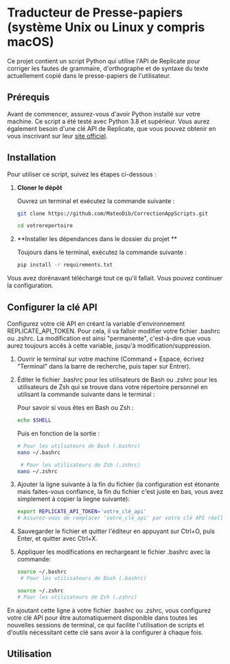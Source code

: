 # Traducteur de Presse-papiers (système Unix ou Linux y compris macOS)

Ce projet contient un script Python qui utilise l'API de Replicate pour corriger les fautes de grammaire, d'orthographe et de syntaxe du texte actuellement copié dans le presse-papiers de l'utilisateur.

## Prérequis

Avant de commencer, assurez-vous d'avoir Python installé sur votre machine. Ce script a été testé avec Python 3.8 et supérieur. Vous aurez également besoin d'une clé API de Replicate, que vous pouvez obtenir en vous inscrivant sur leur [site officiel](https://replicate.com).

## Installation

Pour utiliser ce script, suivez les étapes ci-dessous :

1. **Cloner le dépôt**
   
   Ouvrez un terminal et exécutez la commande suivante :
   ```bash
   git clone https://github.com/MateoDib/CorrectionAppScripts.git
   ```
   ```bash
   cd votrerepertoire
   ```

2. **Installer les dépendances dans le dossier du projet **

   Toujours dans le terminal, exécutez la commande suivante :
   ```bash
   pip install -r requirements.txt
   ```
Vous avez dorénavant téléchargé tout ce qu'il fallait. Vous pouvez continuer la configuration.

## Configurer la clé API

   Configurez votre clé API en créant la variable d'environnement REPLICATE_API_TOKEN. Pour cela, il va falloir modifier votre fichier .bashrc ou .zshrc. La modification est ainsi "permanente", c'est-à-dire que vous aurez toujours accès à cette variable, jusqu'à modification/suppression.

1. Ouvrir le terminal sur votre machine (Command + Espace, écrivez "Terminal" dans la barre de recherche, puis taper sur Entrer).

2. Éditer le fichier .bashrc pour les utilisateurs de Bash ou .zshrc pour les utilisateurs de Zsh qui se trouve dans votre répertoire personnel en utilisant la commande suivante dans le terminal :

   Pour savoir si vous êtes en Bash ou Zsh :
    ```bash
   echo $SHELL
   ```
    Puis en fonction de la sortie :
   ```bash
   # Pour les utilsateurs de Bash (.bashrc)
   nano ~/.bashrc
   ```
   ```bash
    # Pour les utilisateurs de Zsh (.zshrc)
   nano ~/.zshrc
   ```

3. Ajouter la ligne suivante à la fin du fichier (la configuration est étonante mais faites-vous confiance, la fin du fichier c'est juste en bas, vous avez simplement à copier la liegne suivante):
   ```bash
   export REPLICATE_API_TOKEN='votre_clé_api'
   # Assurez-vous de remplacer 'votre_clé_api' par votre clé API réelle.
   ```
5. Sauvegarder le fichier et quitter l'éditeur en appuyant sur Ctrl+O, puis Enter, et quitter avec Ctrl+X.

6. Appliquer les modifications en rechargeant le fichier .bashrc avec la commande:
   ```bash
   source ~/.bashrc
    # Pour les utilisateurs de Bash (.bashrc)
   ```
   
   ```bash
   source ~/.zshrc
   # Pour les utilisateurs de Zsh (.zshrc)
   ```

En ajoutant cette ligne à votre fichier .bashrc ou .zshrc, vous configurez votre clé API pour être automatiquement disponible dans toutes les nouvelles sessions de terminal, ce qui facilite l'utilisation de scripts et d'outils nécessitant cette clé sans avoir à la configurer à chaque fois.



## Utilisation 

